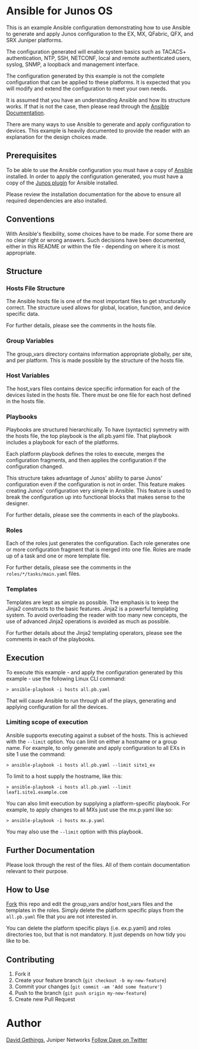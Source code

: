# Ansible for Junos OS

This is an example Ansible configuration demonstrating how to use Ansible to generate and apply Junos configuration to the EX, MX, QFabric, QFX, and SRX Juniper platforms.

The configuration generated will enable system basics such as TACACS+ authentication, NTP, SSH, NETCONF, local and remote authenticated users, syslog, SNMP, a loopback and management interface.

The configuration generated by this example is not the complete configuration that can be applied to these platforms. It is expected that you will modify and extend the configuration to meet your own needs.

It is assumed that you have an understanding Ansible and how its structure works. If that is not the case, then please read through the [Ansible Documentation](http://docs.ansible.com).

There are many ways to use Ansible to generate and apply configuration to devices. This example is heavily documented to provide the reader with an explanation for the design choices made.

## Prerequisites

To be able to use the Ansible configuration you must have a copy of [Ansible](http://docs.ansible.com/intro_installation.html) installed. In order to apply the configuration generated, you must have a copy of the [Junos plugin](https://github.com/Juniper/ansible-junos-stdlib) for Ansible installed.

Please review the installation documentation for the above to ensure all required dependencies are also installed.

## Conventions

With Ansible's flexibility, some choices have to be made. For some there are no clear right or wrong answers. Such decisions have been documented, either in this README or within the file - depending on where it is most appropriate.

## Structure

### Hosts File Structure

The Ansible hosts file is one of the most important files to get structurally correct. The structure used allows for global, location, function, and device specific data.

For further details, please see the comments in the hosts file.

### Group Variables

The group_vars directory contains information appropriate globally, per site, and per platform. This is made possible by the structure of the hosts file.

### Host Variables

The host_vars files contains device specific information for each of the devices listed in the hosts file. There must be one file for each host defined in the hosts file.

### Playbooks

Playbooks are structured hierarchically. To have (syntactic) symmetry with the hosts file, the top playbook is the all.pb.yaml file. That playbook includes a playbook for each of the platforms. 

Each platform playbook defines the roles to execute, merges the configuration fragments, and then applies the configuration if the configuration changed.

This structure takes advantage of Junos' ability to parse Junos' configuration even if the configuration is not in order. This feature makes creating Junos' configuration very simple in Ansible. This feature is used to break the configuration up into functional blocks that makes sense to the designer.

For further details, please see the comments in each of the playbooks.

### Roles

Each of the roles just generates the configuration. Each role generates one or more configuration fragment that is merged into one file. Roles are made up of a task and one or more template file.

For further details, please see the comments in the `roles/*/tasks/main.yaml` files.

### Templates

Templates are kept as simple as possible. The emphasis is to keep the Jinja2 constructs to the basic features. Jinja2 is a powerful templating system. To avoid overloading the reader with too many new concepts, the use of advanced Jinja2 operations is avoided as much as possible.

For further details about the Jinja2 templating operators, please see the comments in each of the playbooks.

## Execution

To execute this example - and apply the configuration generated by this example - use the following Linux CLI command:

    > ansible-playbook -i hosts all.pb.yaml

That will cause Ansible to run through all of the plays, generating and applying configuration for all the devices.

### Limiting scope of execution

Ansible supports executing against a subset of the hosts. This is achieved with the `--limit` option. You can limit on either a hostname or a group name. For example, to only generate and apply configuration to all EXs in site 1 use the command:

    > ansible-playbook -i hosts all.pb.yaml --limit site1_ex

To limit to a host supply the hostname, like this:

    > ansible-playbook -i hosts all.pb.yaml --limit leaf1.site1.example.com

You can also limit execution by supplying a platform-specific playbook. For example, to apply changes to all MXs just use the mx.p.yaml like so:

    > ansible-playbook -i hosts mx.p.yaml

You may also use the `--limit` option with this playbook.

## Further Documentation

Please look through the rest of the files. All of them contain documentation relevant to their purpose.

## How to Use

[Fork](https://help.github.com/articles/fork-a-repo/) this repo and edit the group_vars and/or host_vars files and the templates in the roles. Simply delete the platform specific plays from the `all.pb.yaml` file that you are not interested in.

You can delete the platform specific plays (i.e. ex.p.yaml) and roles directories too, but that is not mandatory. It just depends on how tidy you like to be. 

## Contributing

1. Fork it
2. Create your feature branch (`git checkout -b my-new-feature`)
3. Commit your changes (`git commit -am 'Add some feature'`)
4. Push to the branch (`git push origin my-new-feature`)
5. Create new Pull Request

# Author

[David Gethings](mailto:trepanningio@gmail.com), Juniper Networks [Follow Dave on Twitter](http://twitter.com/trepanning_io)